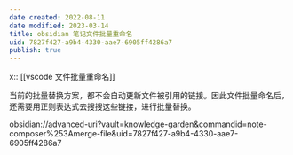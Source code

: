 ```yaml
---
date created: 2022-08-11
date modified: 2023-03-14
title: obsidian 笔记文件批量重命名
uid: 7827f427-a9b4-4330-aae7-6905ff4286a7
publish: true
---
```


x:: [[vscode 文件批量重命名]]

当前的批量替换方案，都不会自动更新文件被引用的链接。因此文件批量命名后，还需要用正则表达式去搜搜这些链接，进行批量替换。

obsidian://advanced-uri?vault=knowledge-garden&commandid=note-composer%253Amerge-file&uid=7827f427-a9b4-4330-aae7-6905ff4286a7
